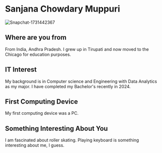 # Sanjana Chowdary Muppuri

![Snapchat-1731442367](https://github.com/user-attachments/assets/a8e71c61-0061-406d-bef4-522f98aea25d)


## Where are you from

From India, Andhra Pradesh. I grew up in Tirupati and now moved to the Chicago for education purposes.

## IT Interest

My background is in Computer science and Engineering with Data Analytics as my major. I have completed my Bachelor's recently in 2024.

## First Computing Device

My first computing device was a PC.

## Something Interesting About You

I am fascinated about roller skating. Playing keyboard is something interesting about me, I guess.

